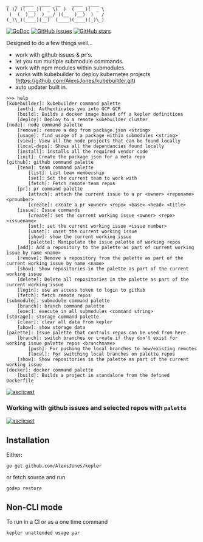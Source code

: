 ```
_  _  ____  ____  __    ____  ____
( )/ )( ___)(  _ \(  )  ( ___)(  _ \
 )  (  )__)  )___/ )(__  )__)  )   /
(_)\_)(____)(__)  (____)(____)(_)\_)
```

[![GoDoc](https://godoc.org/github.com/AlexsJones/kepler?status.svg)](https://godoc.org/github.com/AlexsJones/kepler)
[![GitHub issues](https://img.shields.io/github/issues/AlexsJones/kepler.svg)](https://github.com/AlexsJones/kepler/issues)
[![GitHub stars](https://img.shields.io/github/stars/AlexsJones/kepler.svg)](https://github.com/AlexsJones/kepler/stargazers)

Designed to do a few things well...

- work with github issues & pr's.
- let you run multiple submodule commands.
- work with npm modules within submodules.
- works with kubebuilder to deploy kubernetes projects (https://github.com/AlexsJones/kubebuilder.git)
- auto updater built in.
```
>>> help
[kubebuilder]: kubebuilder command palette
	[auth]: Authenticates you into GCP GCR
	[build]: Builds a docker image based off a kepler definitions
	[deploy]: Deploy to a remote kubebuilder cluster
[node]: node command palette
	[remove]: remove a dep from package.json <string>
	[usage]: find usage of a package within submodules <string>
	[view]: View all the node projects that can be found locally
	[local-deps]: Shows all the dependancies found locally
	[install]: Installs all the required vendor code
	[init]: Create the package json for a meta repo
[github]: github command palette
	[team]: team command palette
		[list]: List team membership
		[set]: Set the current team to work with
		[fetch]: Fetch remote team repos
	[pr]: pr command palette
		[attach]: attach the current issue to a pr <owner> <reponame> <prnumber>
		[create]: create a pr <owner> <repo> <base> <head> <title>
	[issue]: Issue commands
		[create]: set the current working issue <owner> <repo> <issuename>
		[set]: set the current working issue <issue number>
		[unset]: unset the current working issue
		[show]: show the current working issue
		[palette]: Manipulate the issue palette of working repos
	[add]: Add a repository to the palette as part of current working issue by name <name>
	[remove]: Remove a repository from the palette as part of the current working issue by name <name>
	[show]: Show repositories in the palette as part of the current working issue
	[delete]: Delete all repositories in the palette as part of the current working issue
	[login]: use an access token to login to github
	[fetch]: fetch remote repos
[submodule]: submodule command palette
	[branch]: branch command palette
	[exec]: execute in all submodules <command string>
[storage]: storage command palette
	[clear]: clear all data from kepler
	[show]: show storage data
[palette]: Issue palette that controls repos can be used from here
	[branch]: switch branches or create if they don't exist for working issue palette repos <branchname>
		[push]: For pushing the local branches to new/existing remotes
		[local]: For switching local branches on palette repos
	[show]: Show repositories in the palette as part of the current working issue
[docker]: docker command palette
	[build]: Builds a project in standalone from the defined Dockerfile
```
[![asciicast](https://asciinema.org/a/uccLCSINhgn48JBMFMEDNLCZg.png)](https://asciinema.org/a/uccLCSINhgn48JBMFMEDNLCZg)


### Working with github issues and selected repos with `palette`

[![asciicast](https://asciinema.org/a/QRO4nWiZycVLi8jZb9TFnUbau.png)](https://asciinema.org/a/QRO4nWiZycVLi8jZb9TFnUbau)



## Installation

Either:

```
go get github.com/AlexsJones/kepler
```

or fetch source and run
```
godep restore
```

## Non-CLI mode

To run in a CI or as a one time command

```
kepler unattended usage yar
```
